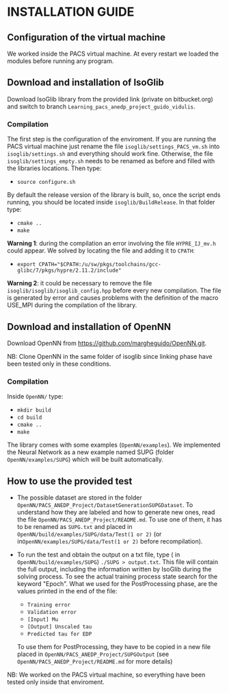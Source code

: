 # INSTALLATION GUIDE

## Configuration of the virtual machine
We worked inside the PACS virtual machine. At every restart we loaded the modules before running any program.

## Download and installation of IsoGlib
Download IsoGlib library from the provided link (private on bitbucket.org) and switch to branch `Learning_pacs_anedp_project_guido_vidulis`.

### Compilation
The first step is the configuration of the enviroment.
If you are running the PACS virtual machine just rename the file `isoglib/settings_PACS_vm.sh` into
`isoglib/settings.sh` and everything should work fine.
Otherwise, the file `isoglib/settings_empty.sh` needs to be renamed as before and filled with the libraries locations.
Then type:

+ `source configure.sh`

By default the release version of the library is built, so, once the script ends running,
you should be located inside `isoglib/BuildRelease`. In that folder type:

+ `cmake ..`
+ `make`

**Warning 1**: during the compilation an error involving the file `HYPRE_IJ_mv.h` could appear.
We solved by locating the file and adding it to `CPATH`:

+ `export CPATH="$CPATH:/u/sw/pkgs/toolchains/gcc-glibc/7/pkgs/hypre/2.11.2/include"`


**Warning 2**: it could be necessary to remove the file `isoglib/isoglib/isoglib_config.hpp` before every new compilation.
The file is generated by error and causes problems with the definition of the macro USE_MPI during the compilation of the library.

## Download and installation of OpenNN
Download OpenNN from https://github.com/margheguido/OpenNN.git.

NB: Clone OpenNN in the same folder of isoglib since linking phase have been tested only in these conditions.

### Compilation
Inside `OpenNN/` type:
+ `mkdir build`
+ `cd build`
+ `cmake ..`
+ `make`

The library comes with some examples (`OpenNN/examples`).
We implemented the Neural Network as a new example named SUPG (folder `OpenNN/examples/SUPG`) which will be built automatically.

## How to use the provided test
* The possible dataset are stored in the folder `OpenNN/PACS_ANEDP_Project/DatasetGenerationSUPGDataset`.
To understand how they are labeled and how to generate new ones, read the file `OpenNN/PACS_ANEDP_Project/README.md`.
To use one of them, it has to be renamed as `SUPG.txt` and placed in `OpenNN/build/examples/SUPG/data/Test(1 or 2)`
(or in`OpenNN/examples/SUPG/data/Test(1 or 2)` before recompilation).

* To run the test and obtain the output on a txt file, type ( in `OpenNN/build/examples/SUPG`) `./SUPG > output.txt`.
This file will contain the full output, including the information written by IsoGlib during the solving process.
To see the actual training process state search for the keyword "Epoch".
What we used for the PostProcessing phase, are the values printed in the end of the file:

    - `Training error`
    - `Validation error`
    - `[Input] Mu`
    - `[Output] Unscaled tau`
    - `Predicted tau for EDP`

  To use them for PostProcessing, they have to be copied in a new file placed in `OpenNN/PACS_ANEDP_Project/SUPGOutput`
  (see `OpenNN/PACS_ANEDP_Project/README.md` for more details)

NB: We worked on the PACS virtual machine, so everything have been tested only inside that enviroment.

